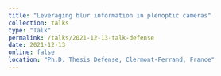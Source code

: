 ```yaml
---
title: "Leveraging blur information in plenoptic cameras"
collection: talks
type: "Talk"
permalink: /talks/2021-12-13-talk-defense
date: 2021-12-13
online: false
location: "Ph.D. Thesis Defense, Clermont-Ferrand, France"
---
```

